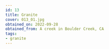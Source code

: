 ```yaml
---
id: 13 
title: Granite
cover: 013_01.jpg
obtained_on: 2022-09-28
obtained_from: A creek in Boulder Creek, CA
tags:
- granite
---
```

